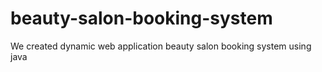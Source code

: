 # beauty-salon-booking-system
 We created dynamic web application beauty salon booking system using java 
